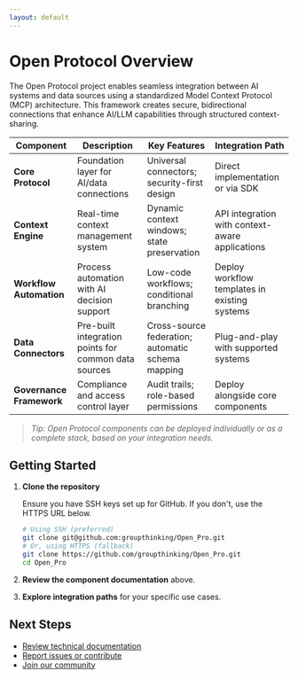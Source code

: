 ```yaml
---
layout: default
---
```


# Open Protocol Overview

The Open Protocol project enables seamless integration between AI systems and data sources using a standardized Model Context Protocol (MCP) architecture. This framework creates secure, bidirectional connections that enhance AI/LLM capabilities through structured context-sharing.

| Component                   | Description                                          | Key Features                                      | Integration Path                                   |
|-----------------------------|------------------------------------------------------|---------------------------------------------------|---------------------------------------------------|
| **Core Protocol**           | Foundation layer for AI/data connections             | Universal connectors; security-first design        | Direct implementation or via SDK                   |
| **Context Engine**          | Real-time context management system                  | Dynamic context windows; state preservation        | API integration with context-aware applications    |
| **Workflow Automation**     | Process automation with AI decision support          | Low-code workflows; conditional branching          | Deploy workflow templates in existing systems      |
| **Data Connectors**         | Pre-built integration points for common data sources | Cross-source federation; automatic schema mapping  | Plug-and-play with supported systems               |
| **Governance Framework**    | Compliance and access control layer                  | Audit trails; role-based permissions               | Deploy alongside core components                   |

> *Tip: Open Protocol components can be deployed individually or as a complete stack, based on your integration needs.*

## Getting Started

1. **Clone the repository**
   
   Ensure you have SSH keys set up for GitHub. If you don't, use the HTTPS URL below.
   ```bash
   # Using SSH (preferred)
   git clone git@github.com:groupthinking/Open_Pro.git
   # Or, using HTTPS (fallback)
   git clone https://github.com/groupthinking/Open_Pro.git
   cd Open_Pro
   ```

2. **Review the component documentation** above.

3. **Explore integration paths** for your specific use cases.

## Next Steps

- [Review technical documentation](https://github.com/groupthinking/Open_Pro)
- [Report issues or contribute](https://github.com/groupthinking/Open_Pro/issues)
- [Join our community](https://github.com/groupthinking/Open_Pro/discussions) 